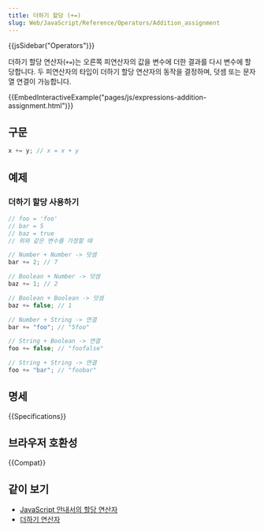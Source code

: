 ```yaml
---
title: 더하기 할당 (+=)
slug: Web/JavaScript/Reference/Operators/Addition_assignment
---
```


{{jsSidebar("Operators")}}

더하기 할당 연산자(`+=`)는 오른쪽 피연산자의 값을 변수에 더한 결과를 다시 변수에 할당합니다. 두 피연산자의
타입이 더하기 할당 연산자의 동작을 결정하며, 덧셈 또는 문자열 연결이 가능합니다.

{{EmbedInteractiveExample("pages/js/expressions-addition-assignment.html")}}

## 구문

```js
x += y; // x = x + y
```

## 예제

### 더하기 할당 사용하기

```js
// foo = 'foo'
// bar = 5
// baz = true
// 위와 같은 변수를 가정할 때

// Number + Number -> 덧셈
bar += 2; // 7

// Boolean + Number -> 덧셈
baz += 1; // 2

// Boolean + Boolean -> 덧셈
baz += false; // 1

// Number + String -> 연결
bar += "foo"; // "5foo"

// String + Boolean -> 연결
foo += false; // "foofalse"

// String + String -> 연결
foo += "bar"; // "foobar"
```

## 명세

{{Specifications}}

## 브라우저 호환성

{{Compat}}

## 같이 보기

- [JavaScript 안내서의 할당 연산자](/ko/docs/Web/JavaScript/Guide/Expressions_and_Operators#할당_연산자)
- [더하기 연산자](/ko/docs/Web/JavaScript/Reference/Operators/Addition)

